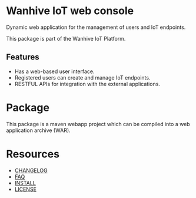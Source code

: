 # Wanhive IoT web console

Dynamic web application for the management of users and IoT endpoints.

This package is part of the Wanhive IoT Platform.

## Features

- Has a web-based user interface.
- Registered users can create and manage IoT endpoints.
- RESTFUL APIs for integration with the external applications.

# Package

This package is a maven webapp project which can be compiled into a web application archive (WAR).

# Resources

* [CHANGELOG](ChangeLog.md)
* [FAQ](HOWTO-faq.md)
* [INSTALL](INSTALL.md)
* [LICENSE](LICENSE)
